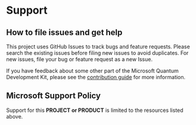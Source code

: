 # Support

## How to file issues and get help  

This project uses GitHub Issues to track bugs and feature requests. Please search the existing 
issues before filing new issues to avoid duplicates.  For new issues, file your bug or 
feature request as a new Issue.

If you have feedback about some other part of the Microsoft Quantum Development Kit,
please see the [contribution guide](https://docs.microsoft.com/azure/quantum/contributing-overview/)
for more information.


## Microsoft Support Policy  

Support for this **PROJECT or PRODUCT** is limited to the resources listed above.
